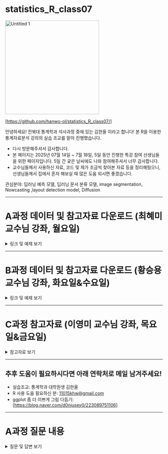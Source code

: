 # statistics_R_class07


<img width="300" height="300" alt="Untitled 1" src="https://github.com/user-attachments/assets/de94d9ad-d19f-407c-815c-44183b09e658" />      

[https://github.com/hanwo-ol/statistics_R_class07/]

안녕하세요! 전북대 통계학과 석사과정 중에 있는 김한울 이라고 합니다! 본 R을 이용한 통계자료분석 강의의 실습 조교를 맡아 진행했습니다.
* 다시 방문해주셔서 감사합니다.
* 본 페이지는 2025년 07월 14일 ~ 7월 18일, 5일 동안 진행한 특강 참여 선생님들을 위한 페이지입니다. 5일 간 궂은 날씨에도 나와 참여해주셔서 너무 감사합니다.
* 교수님들께서 사용하신 자료, 코드 및 제가 조금씩 찾아본 자료 등을 정리해뒀으니, 선생님들께서 집에서 혼자 해보실 때 많은 도움 되시면 좋겠습니다.

관심분야: 딥러닝 예측 모델, 딥러닝 문서 분류 모델, image segmentation, Nowcasting ,layout detection model, Diffusion

---



# A과정 데이터 및 참고자료 다운로드 (최혜미 교수님 강좌, 월요일)

<details>
<summary>링크 및 예제 보기</summary>

1. 데이터 & 교재 PDF & 참고자료
[https://drive.google.com/drive/folders/1ggq9oP9Qc0Tye70EOFdpluZzqFVPIZAB?usp=sharing]

2. 의료 데이터 패키지 이용한 기초 R 실습 코드: [https://github.com/hanwo-ol/statistics_R_class07/blob/main/A_class_nhanesA_practice.r]    

3. 정치 상황 관련 데이터 이용한 실습 코드: [https://github.com/hanwo-ol/statistics_R_class07/blob/main/A_class_vdeminstitute.r]
* 데이터 설명
    * 선거 민주주의 (Electoral): 자유롭고 공정한 선거가 보장되는 정도를 측정합니다.
    * 자유 민주주의 (Liberal): 개인의 자유와 권리가 법치에 의해 보호받는 정도를 평가합니다.
    * 참여 민주주의 (Participatory): 시민들이 정치 과정에 적극적으로 참여하는 수준을 측정합니다.
    * 심의 민주주의 (Deliberative): 정치적 결정이 공적인 추론과 논증을 통해 이루어지는 정도를 평가합니다.
    * 평등 민주주의 (Egalitarian): 모든 사회 집단에 걸쳐 정치적 권력과 자원이 동등하게 분배되는 정도를 측정합니다.
* 데이터 구조
    * 형식: 데이터 프레임 (Data Frame)
    * 관측치 수: 27,913개
    * 변수 수: 4,607개
    * 최신 v15 데이터셋은 1789년부터 2024년까지 전 세계 202개 국가를 다루며, **500개 이상의 지표(indicators), 81개의 지수(indices), 5개의 상위 지수(high-level indices)** 를 포함합니다.

</details>

---

# B과정 데이터 및 참고자료 다운로드 (황승용 교수님 강좌, 화요일&수요일)
<details>
<summary>링크 및 예제 보기</summary>

1. 수업에 사용된 데이터 csv 파일    
[https://drive.google.com/drive/folders/1T0pNwryVx8zLN04_qjniQ_Ha0MoY1iEe?usp=sharing]    

[https://drive.google.com/file/d/1lzegHCp9Mykjqt9NX_vmxYzrlIwXc5Mn/view?usp=sharing]

2. 교재 PDF(수요일 수업 종료 후에 배포하겠습니다.)

3. 수업 코드 놓쳤어요(화요일)   
   * 설명 같이 작성된 버전: [https://github.com/hanwo-ol/statistics_R_class07/blob/main/B_class_Tues.r]

4. 수업 코드 놓쳤어요(수요일)
   * 텍스트 파일: [https://drive.google.com/file/d/1jEAXzb8Rf6sO2OSHP3eTsBsX9gD5984r/view?usp=drive_link]
   * 설명 같이 작성된 버전: [https://github.com/hanwo-ol/statistics_R_class07/blob/main/B_class_Wed.r]
  
</details>


---

# C과정 참고자료  (이영미 교수님 강좌, 목요일&금요일)

<details> <summary> 참고자료 보기 </summary>

| 파일명 | 링크 | 설명 |
|--------|------|------|
| C_class_PCA_example_mtcars.md | [바로가기](https://github.com/hanwo-ol/statistics_R_class07/blob/main/C_class_PCA_example_mtcars.md) | 목요일 오전 PCA 실습 연습(factoextra 포함) |
| C_class_chapter1.r | [바로가기](https://github.com/hanwo-ol/statistics_R_class07/blob/main/C_class_chapter1.r) | C 과정 챕터 1코드 |
| C_class_chapter1__a_USA.md | [바로가기](https://github.com/hanwo-ol/statistics_R_class07/blob/main/C_class_chapter1__a_USA.md) | USA 범죄 데이터 실습 |
| C_class_chapter1__b_olympic.md | [바로가기](https://github.com/hanwo-ol/statistics_R_class07/blob/main/C_class_chapter1__b_olympic.md) | 올림픽 데이터 실습 |
| C_class_chapter1__c_Harman74.md | [바로가기](https://github.com/hanwo-ol/statistics_R_class07/blob/main/C_class_chapter1__c_Harman74.md) | Harman데이터 이용 실습 1 |
| C_class_chapter1__d_Harman74.md | [바로가기](https://github.com/hanwo-ol/statistics_R_class07/blob/main/C_class_chapter1__d_Harman74.md) | Harman데이터 이용 실습 2 |
| C_class_chapter1_ex.r | [바로가기](https://github.com/hanwo-ol/statistics_R_class07/blob/main/C_class_chapter1_ex.r) | 챕터 1 연습문제 코드 |
| C_class_chapter2.md | [바로가기](https://github.com/hanwo-ol/statistics_R_class07/blob/main/C_class_chapter2.md) | C 과정 챕터 2코드 |
| C_class_chapter2__a_kmeans.md | [바로가기](https://github.com/hanwo-ol/statistics_R_class07/blob/main/C_class_chapter2__a_kmeans.md) | K-Means 클러스터링 실습 1 |
| C_class_chapter2__b__kmeans.md | [바로가기](https://github.com/hanwo-ol/statistics_R_class07/blob/main/C_class_chapter2__b__kmeans.md) | CK-Means 클러스터링 실습 2 |
| C_class_chapter2__c_basic.md | [바로가기](https://github.com/hanwo-ol/statistics_R_class07/blob/main/C_class_chapter2__c_basic.md) | 계층적 군집분석 실습|
| C_class_chapter2__c_iris.md | [바로가기](https://github.com/hanwo-ol/statistics_R_class07/blob/main/C_class_chapter2__c_iris.md) | 계층적 군집분석 실습 2 |
| C_class_chapter2__d_mclust.md | [바로가기](https://github.com/hanwo-ol/statistics_R_class07/blob/main/C_class_chapter2__d_mclust.md) | mclust 활용 실습 |
| C_class_chapter2_ex.r | [바로가기](https://github.com/hanwo-ol/statistics_R_class07/blob/main/C_class_chapter2_ex.r) | 챕터 2 연습문제 코드 |
| C_class_chapter2_ex__1.md | [바로가기](https://github.com/hanwo-ol/statistics_R_class07/blob/main/C_class_chapter2_ex__1.md) | 챕터 2 연습문제 1 코드 |
| C_class_page4_Bivariate_Normal_Distribution.md | [바로가기](https://github.com/hanwo-ol/statistics_R_class07/blob/main/C_class_page4_Bivariate_Normal_Distribution.md) | C 과정 페이지 4 수식 기반 설명 |
| C_class_prof_factoextra.r | [바로가기](https://github.com/hanwo-ol/statistics_R_class07/blob/main/C_class_prof_factoextra.r) | factoextra 사용법 - 교수 공유 |
| C_class_projection_data.md | [바로가기](https://github.com/hanwo-ol/statistics_R_class07/blob/main/C_class_projection_data.md) | 정사영 시각화 코드 |


 
</details>

---

## 추후 도움이 필요하시다면 아래 연락처로 메일 남겨주세요! 
- 실습조교: 통계학과 대학원생 김한울
- R 사용 도움 필요하신 분: 11015khw@gmail.com
- ggplot 좀 더 이쁘게 그림 다듬기: [https://blog.naver.com/d0njusey0/223089751106]

---

# A과정 질문 내용

<details>
<summary> 질문 및 답변 보기</summary>

## 파일 디렉토리 쉽게 설정하기
``` r
# 파일 경로를 path 변수에 저장합니다.
# R에서는 경로 구분자로 '\' 대신 '/'를 사용하거나 '\\'를 사용해야 합니다.
path <- "D:/R_여름특강/데이터/data/"

# path 변수와 파일명을 결합하여 전체 파일 경로를 생성하고 CSV 파일을 읽어옵니다.
body_data <- read.csv(file.path(path, "body.csv"))

# 읽어온 데이터의 처음 몇 줄을 확인합니다.
head(body_data)
```


## 한글 csv 깨짐 현상

-> fileEncoding 옵션 추가하기
``` r
df <- read.csv(file_path, fileEncoding = "CP949")
 # 또는

df <- read.csv(file_path, fileEncoding = "UTF-8")

```

## 결측치가 있는 경우 어떻게 해야할까?
* 데이터 분석 목적에 따라 다름
* 데이터 손실이 크지 않다면 na.omit으로 행을 삭제
* 중요한 데이터면 평균, 중앙값, 최빈값 등으로 대체
* 상황에 따라 0, 빈 문자열(""), "Unknown" 등으로 대체 가능


결측치를 어떻게 다루느냐에 따라 결과가 크게 달라질 수 있어서 선생님들의 데이터, 분석 목적에 따라 다르게 설정하시면 됩니다.

---

### 1. 결측치(NA, 빈값) 확인하기

먼저 데이터를 불러오고 결측치가 어디 있는지 확인합니다.

```r
df <- read.csv("파일이름.csv", fileEncoding = "CP949") # 또는 "UTF-8"
# 결측치 확인
is.na(df)
summary(df)
colSums(is.na(df))  # 각 열별 결측치 개수
```

---

### 2. 결측치 처리 방법

### 2-1. 결측치가 포함된 행/열 삭제하기

### (1) 결측치가 있는 행 삭제

```r
df_no_na <- na.omit(df)
# 또는
df_no_na <- df[complete.cases(df), ]
```

### (2) 결측치가 있는 열 삭제

```r
df_no_na_col <- df[, colSums(is.na(df)) == 0]
```

---

### 2-2. 결측치를 특정 값으로 대체하기

### (1) 0 또는 평균, 중앙값 등으로 대체

```r
# age 열의 결측치를 0으로 대체
df$age[is.na(df$age)] <- 0

# age 열의 결측치를 평균으로 대체 (결측치가 아닌 값의 평균)
df$age[is.na(df$age)] <- mean(df$age, na.rm = TRUE)
```

### (2) 전체 데이터프레임에 적용

```r
# 모든 결측치를 0으로 대체
df[is.na(df)] <- 0
```

---

### 2-3. 분석 시 결측치 자동 무시

* `mean()`, `sum()`, `sd()` 등 함수에서 `na.rm=TRUE` 옵션 사용

```r
mean(df$age, na.rm = TRUE)
sum(df$score, na.rm = TRUE)
```

---

### 3. 결측치 대체 함수 (`tidyverse` 패키지 활용)

`dplyr`과 `tidyr` 패키지에서 결측치 처리가 더 쉬워집니다.

```r
library(dplyr)
df <- df %>% mutate(age = ifelse(is.na(age), 0, age))
```

또는

```r
library(tidyr)
df <- df %>% replace_na(list(age = 0, score = 100))
```

---


## 티블 또는 데이터 프레임에 변수(column) 추가하기
`dplyr` 패키지의 `mutate()` 함수를 사용하면 간단하게 해결할 수 있습니다.

### `dplyr::mutate()` 함수 사용하기

`mutate()` 함수는 기존 데이터 프레임에 새로운 변수(열)를 추가하거나 기존 변수를 수정할 때 사용합니다.

```r
# 기존 티블과 새로운 벡터를 생성
tb_king <- dplyr::tibble(
  id = c(1, 2, 3, 4, 5, 6, 7, 8, 9, 10),
  kname = c("ads", "adgad", "adeeg", "adsgah", "rty ", "wyn ", "sfgsd ", "sfg ", "sg ", "sggggg "),
  ltime = c(73, 62, 55, 53, 38, 16, 51, 19, 37, 30)
)

nchildren <- c(13, 23, 29, 22, 3, 0, 5, 3, 28, 5)

# mutate() 함수를 사용하여 nchildren 열을 추가합니다.
tb_king <- tb_king %>%
  dplyr::mutate(nchildren = nchildren)

# 결과 확인
tb_king
```

-----

### 실행 결과

위 코드를 실행하면 `nchildren` 열이 성공적으로 추가된 것을 확인할 수 있습니다.

```
# A tibble: 10 × 4
      id kname    ltime nchildren
   <dbl> <chr>    <dbl>     <dbl>
 1     1 "ads"       73        13
 2     2 "adgad"     62        23
 3     3 "adeeg"     55        29
 4     4 "adsgah"    53        22
 5     5 "rty "      38         3
 6     6 "wyn "      16         0
 7     7 "sfgsd "    51         5
 8     8 "sfg "      19         3
 9     9 "sg "       37        28
10    10 "sggggg "   30         5
```

-----

### 다른 방법 (R 기본 문법)

`dplyr` 패키지 없이 R의 기본 문법인 `$` 연산자를 사용해서 열을 추가할 수도 있습니다.

```r
# '$' 연산자를 사용하여 nchildren 열 추가
tb_king$nchildren <- nchildren

# 결과 확인
tb_king
```

</details>

